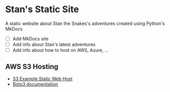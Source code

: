 # Stan's Static Site 
A static website about Stan the Snakes's adventures created using Python's MkDocs

- [ ] Add MkDocs site
- [ ] Add info about Stan's latest adventures
- [ ] Add info about how to host on AWS, Azure, ...

## AWS S3 Hosting
- [S3 Example Static Web Host](https://boto3.amazonaws.com/v1/documentation/api/latest/guide/s3-example-static-web-host.html)
- [Boto3 documentation](https://boto3.amazonaws.com/v1/documentation/api/latest/index.html)
